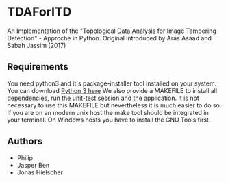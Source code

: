 # TDAForITD
An Implementation of the "Topological Data Analysis for Image Tampering Detection" - Approche in Python.
Original introduced by Aras Asaad and Sabah Jassim (2017)

## Requirements
You need python3 and it's package-installer tool installed on your system.
You can download [Python 3 here](https://www.python.org/)
We also provide a MAKEFILE to install all dependencies, run the unit-test session and the application.
It is not necessary to use this MAKEFILE but nevertheless it is much easier to do so. If you are on an modern unix host
the make tool should be integrated in your terminal. On Windows hosts you have to install the GNU Tools first.

## Authors
* Philip
* Jasper Ben
* Jonas Hielscher
